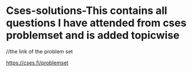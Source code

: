# Cses-solutions-This contains all questions I have attended from cses problemset and is added topicwise


//the link of the problem set

https://cses.fi/problemset

